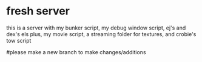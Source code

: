 # fresh server 


this is a server with my bunker script, my debug window script, ej's and dex's els plus, my movie script, a streaming folder for textures, and crobie's tow script



#please make a new branch to make changes/additions
